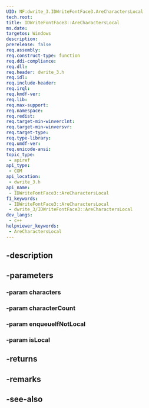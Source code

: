 ```yaml
---
UID: NF:dwrite_3.IDWriteFontFace3.AreCharactersLocal
tech.root: 
title: IDWriteFontFace3::AreCharactersLocal
ms.date: 
targetos: Windows
description: 
prerelease: false
req.assembly: 
req.construct-type: function
req.ddi-compliance: 
req.dll: 
req.header: dwrite_3.h
req.idl: 
req.include-header: 
req.irql: 
req.kmdf-ver: 
req.lib: 
req.max-support: 
req.namespace: 
req.redist: 
req.target-min-winverclnt: 
req.target-min-winversvr: 
req.target-type: 
req.type-library: 
req.umdf-ver: 
req.unicode-ansi: 
topic_type:
 - apiref
api_type:
 - COM
api_location:
 - dwrite_3.h
api_name:
 - IDWriteFontFace3::AreCharactersLocal
f1_keywords:
 - IDWriteFontFace3::AreCharactersLocal
 - dwrite_3/IDWriteFontFace3::AreCharactersLocal
dev_langs:
 - c++
helpviewer_keywords:
 - AreCharactersLocal
---
```


## -description

## -parameters

### -param characters

### -param characterCount

### -param enqueueIfNotLocal

### -param isLocal

## -returns

## -remarks

## -see-also

